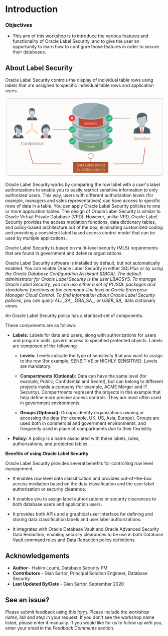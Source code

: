 # Introduction

### Objectives
- This aim of this workshop is to introduce the various features and functionality of Oracle Label Security, and to give the user an opportunity to learn how to configure those features in order to secure their databases.

## About Label Security
Oracle Label Security controls the display of individual table rows using labels that are assigned to specific individual table rows and application users.

![](./images/ols-concept.png)

Oracle Label Security works by comparing the row label with a user's label authorizations to enable you to easily restrict sensitive information to only authorized users. This way, users with different authorization levels (for example, managers and sales representatives) can have access to specific rows of data in a table. You can apply Oracle Label Security policies to one or more application tables. The design of Oracle Label Security is similar to Oracle Virtual Private Database (VPD). However, unlike VPD, Oracle Label Security provides the access mediation functions, data dictionary tables, and policy-based architecture out of the box, eliminating customized coding and providing a consistent label based access control model that can be used by multiple applications.

Oracle Label Security is based on multi-level security (MLS) requirements that are found in government and defense organizations.

Oracle Label Security software is installed by default, but not automatically enabled. You can enable Oracle Label Security in either SQL*Plus or by using the Oracle Database Configuration Assistant (DBCA). The default administrator for Oracle Label Security is the user LBACSYS. To manage Oracle Label Security, you can use either a set of PL/SQL packages and standalone functions at the command-line level or Oracle Enterprise Manager Cloud Control. To find information about Oracle Label Security policies, you can query ALL_SA_*, DBA_SA_*, or USER_SA_* data dictionary views.

An Oracle Label Security policy has a standard set of components.

These components are as follows:

- **Labels:** Labels for data and users, along with authorizations for users and program units, govern access to specified protected objects. Labels are composed of the following:

    - **Levels:** Levels indicate the type of sensitivity that you want to assign to the row (for example, SENSITIVE or HIGHLY SENSITIVE). Levels are mandatory.

    - **Compartments (Optional):** Data can have the same level (for example, Public, Confidential and Secret), but can belong to different projects inside a company (for example, ACME Merger and IT Security). Compartments represent the projects in this example that help define more precise access controls. They are most often used in government environments.

    - **Groups (Optional):** Groups identify organizations owning or accessing the data (for example, UK, US, Asia, Europe). Groups are used both in commercial and government environments, and frequently used in place of compartments due to their flexibility.

- **Policy:** A policy is a name associated with these labels, rules, authorizations, and protected tables.

**Benefits of using Oracle Label Security**

Oracle Label Security provides several benefits for controlling row level management.

- It enables row level data classification and provides out-of-the-box access mediation based on the data classification and the user label authorization or security clearance.

- It enables you to assign label authorizations or security clearances to both database users and application users.

- It provides both APIs and a graphical user interface for defining and storing data classification labels and user label authorizations.

- It integrates with Oracle Database Vault and Oracle Advanced Security Data Redaction, enabling security clearances to be use in both Database Vault command rules and Data Redaction policy definitions.

## Acknowledgements
- **Author** - Hakim Loumi, Database Security PM
- **Contributors** - Gian Sartor, Principal Solution Engineer, Database Security
- **Last Updated By/Date** - Gian Sartor, September 2020

## See an issue?
Please submit feedback using this [form](https://apexapps.oracle.com/pls/apex/f?p=133:1:::::P1_FEEDBACK:1). Please include the *workshop name*, *lab* and *step* in your request.  If you don't see the workshop name listed, please enter it manually. If you would like for us to follow up with you, enter your email in the *Feedback Comments* section.
